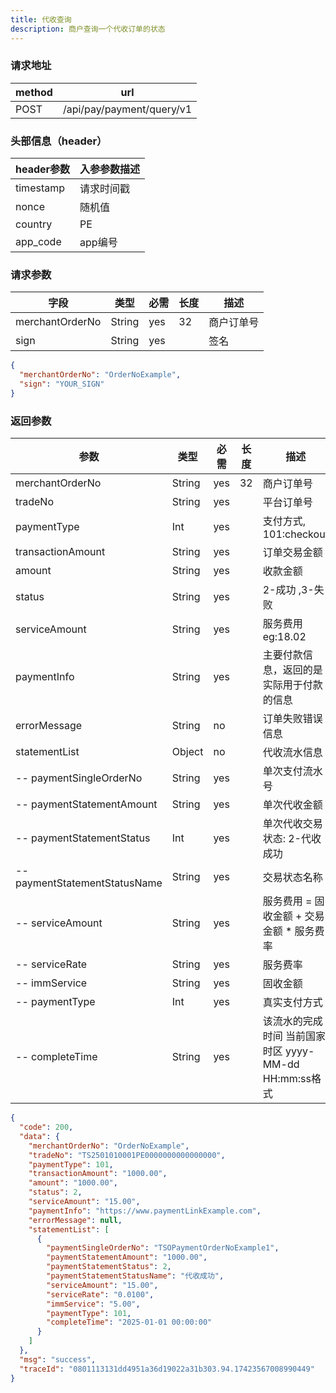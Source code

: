 ```yaml
---
title: 代收查询
description: 商户查询一个代收订单的状态
---
```


### 请求地址

| method | url                       |
| ------ | ------------------------- |
| POST   | /api/pay/payment/query/v1 |

### 头部信息（header）

| header参数                  | 入参参数描述 |
|---------------------------|--------|
| timestamp                 | 请求时间戳  |
| nonce                     | 随机值    |
| country                   | PE |
| app_code                  | app编号  |

### 请求参数

| 字段            | 类型   | 必需 | 长度 | 描述       |
| --------------- | ------ | ---- | ---- | ---------- |
| merchantOrderNo | String | yes  | 32   | 商户订单号 |
| sign            | String | yes  |      | 签名       |

```json title=请求示例
{
  "merchantOrderNo": "OrderNoExample",
  "sign": "YOUR_SIGN"
}
```

### 返回参数



| 参数                            | 类型     | 必需 | 长度 | 描述                                                 |
|-------------------------------|--------| ---- |---|----------------------------------------------------|
| merchantOrderNo               | String | yes  | 32 | 商户订单号                                              |
| tradeNo                       | String | yes  |   | 平台订单号                                              |
| paymentType                   | Int    | yes  |   | 支付方式, 101:checkout        |
| transactionAmount             | String | yes  |   | 订单交易金额                                             |
| amount                        | String | yes  |   | 收款金额                                               |
| status                        | String | yes  |   | 2-成功 ,3-失败                        |
| serviceAmount                 | String | yes  |     | 服务费用  eg:18.02                         |
| paymentInfo                   | String | yes  |     | 主要付款信息，返回的是实际用于付款的信息                   |
| errorMessage                  | String | no  |      | 订单失败错误信息                               |
| statementList                 | Object | no   |   | 代收流水信息                                             |
| -- paymentSingleOrderNo       | String | yes  |   | 单次支付流水号                                            |
| -- paymentStatementAmount     | String | yes  |   | 单次代收金额                                             |
| -- paymentStatementStatus     | Int    | yes  |   | 单次代收交易状态: 2-代收成功                                   |
| -- paymentStatementStatusName | String | yes  |   | 交易状态名称                                             |
| -- serviceAmount              | String | yes  |     | 服务费用  =  固收金额 +  交易金额 * 服务费率           |
| -- serviceRate                | String | yes  |     | 服务费率                                   |
| -- immService                 | String | yes  |     | 固收金额                                   |
| -- paymentType                | Int    | yes  |     | 真实支付方式                                 |
| -- completeTime               | String    | yes  |     | 该流水的完成时间 当前国家时区 yyyy-MM-dd HH:mm:ss格式   |
```json title=返回示例
{
  "code": 200,
  "data": {
    "merchantOrderNo": "OrderNoExample",
    "tradeNo": "TS2501010001PE0000000000000000",
    "paymentType": 101,
    "transactionAmount": "1000.00",
    "amount": "1000.00",
    "status": 2,
    "serviceAmount": "15.00",
    "paymentInfo": "https://www.paymentLinkExample.com",
    "errorMessage": null,
    "statementList": [
      {
        "paymentSingleOrderNo": "TSOPaymentOrderNoExample1",
        "paymentStatementAmount": "1000.00",
        "paymentStatementStatus": 2,
        "paymentStatementStatusName": "代收成功",
        "serviceAmount": "15.00",
        "serviceRate": "0.0100",
        "immService": "5.00",
        "paymentType": 101,
        "completeTime": "2025-01-01 00:00:00"
      }
    ]
  },
  "msg": "success",
  "traceId": "0801113131dd4951a36d19022a31b303.94.17423567008990449"
}
```